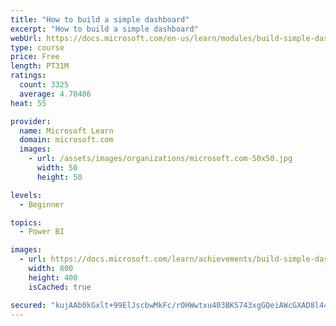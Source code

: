 ```yaml
---
title: "How to build a simple dashboard"
excerpt: "How to build a simple dashboard"
webUrl: https://docs.microsoft.com/en-us/learn/modules/build-simple-dashboard/
type: course
price: Free
length: PT31M
ratings:
  count: 3325
  average: 4.70406
heat: 55

provider:
  name: Microsoft Learn
  domain: microsoft.com
  images:
    - url: /assets/images/organizations/microsoft.com-50x50.jpg
      width: 50
      height: 50

levels:
  - Beginner

topics:
  - Power BI

images:
  - url: https://docs.microsoft.com/learn/achievements/build-simple-dashboard-social.png
    width: 800
    height: 400
    isCached: true

secured: "kujAAb0kGxlt+99ElJscbwMkFc/rOHWwtxu403BKS743xgGQeiAWcGXAD8l44XItY/Ti2J4QiN3yUg1Yqwyut+5oNPzNXPGiqXBUr8NuJjruXBxX2TW10XUw3fN31FmPOHVgeApYBZW/uCqFf2IaU9tcPNKy5V6eGnjHU9TC+4zrxJqMEyRZPH+2cgcSTuJWLSVZJcro1B8u4KlSbuYYJxKp92obNgTf4E4RMNFH/SLNGjlx87DBTitf3T+3nCT4MQYG8i8bRIANqipaPeAL7gbsJ634S2JTH+s0UmUC6INep+5yI+7cUCCj7tBZw/ArY/OL5zA4Sq3vdQASzxAit1I34PZ5eb7kWzthBwE8Hr7GyoYQAeW2yosVF6Ktso1hhiHRuHbcM4NZqQc6Hdve6hqRxSt5Yd5lRqEUfcOv0pA=;q3wJJeOvPToOQ8cjrYaa0Q=="
---
```


